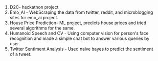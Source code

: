 1. D2C- hackathon project
2. Emo_AI - WebScraping the data from twitter, reddit, and microblogging sites for emo_ai project.
3. House Price Prediction- ML project, predicts house prices and tried several algorithms for the same.
4. Humanoid Speech and CV -  Using computer vision for person's face recognition and made a simple chat bot
		 	     to answer various queries by user.
5. Twitter Sentiment Analysis -  Used naive bayes to predict the sentiment of a tweet.
